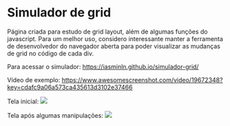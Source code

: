 # Simulador de grid

Página criada para estudo de grid layout, além de algumas funções do javascript. Para um melhor uso, considero interessante manter a ferramenta de desenvolvedor do navegador aberta para poder visualizar as mudanças de grid no código de cada div.

Para acessar o simulador: https://iasminln.github.io/simulador-grid/

Vídeo de exemplo: https://www.awesomescreenshot.com/video/19672348?key=cdafc9a06a573ca435613d3102e37466

Tela inicial: 
![](https://cdn.discordapp.com/attachments/1003853007319990425/1136856744207859712/image.png)

Tela após algumas manipulações:
![](https://cdn.discordapp.com/attachments/1003853007319990425/1136857614085533819/image.png)
